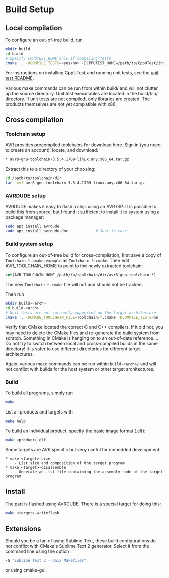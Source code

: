 # Build Setup


## Local compilation
To configure an out-of-tree build, run

```bash
mkdir build
cd build
# Specify CPPUTEST_HOME only if compiling tests
cmake .. -DCOMPILE_TESTS=<yes/no> -DCPPUTEST_HOME=/path/to/CppUTest/install/dir
```

For instructions on installing CppUTest and running unit tests, see the [unit test README](README_unit_tests.md).

Various make commands can be run from within build/ and will not clutter up the source directory.
Unit test executables are located in the build/bin/ directory.
If unit tests are not compiled, only libraries are created. The products themselves are not yet compatible with x86.


## Cross compilation

### Toolchain setup
AVR provides precompiled toolchains for download here.
Sign in (you need to create an account), locate, and download:

	* avr8-gnu-toolchain-3.5.4.1709-linux.any.x86_64.tar.gz

Extract this to a directory of your choosing:

```bash
cd /path/to/toolchain/dir
tar -xvf avr8-gnu-toolchain-3.5.4.1709-linux.any.x86_64.tar.gz
```


### AVRDUDE setup
AVRDUDE makes it easy to flash a chip using an AVR ISP.
It is possible to build this from source, but I found it sufficient to install it to system using a package manager:

```bash
sudo apt install avrdude
sudo apt install avrdude-doc			# Just in case
```


### Build system setup
To configure an out-of-tree build for cross-compilation, first save a copy of ```Toolchain-*.cmake.example``` as ```Toolchain-*.cmake```.
Then edit AVR_TOOLCHAIN_HOME to point to the newly extracted toolchain:

```cmake
set(AVR_TOOLCHAIN_HOME /path/to/toolchain/dir/avr8-gnu-toolchain-*)
```

The new ```Toolchain-*.cmake``` file will not and should not be tracked.

Then run

```bash
mkdir build-<arch>
cd build-<arch>
# Unit tests are not currently supported on the target architecture
cmake .. -DCMAKE_TOOLCHAIN_FILE=Toolchain-*.cmake -DCOMPILE_TESTS=no
```

Verify that CMake located the correct C and C++ compilers.
If it did not, you may need to delete the CMake files and re-generate the build system from scratch. Something in CMake is hanging on to an out-of-date reference....
Do not try to switch between local and cross-compiled builds in the same directory! It is safer to use different directories for different target architectures.

Again, various make commands can be run within ```build-<arch>/``` and will not conflict with builds for the host system or other target architectures.


### Build
To build all programs, simply run

```bash
make
```

List all products and targets with

```bash
make help
```

To build an individual product, specify the basic image format (.elf):

```bash
make <product>.elf
```

Some targets are AVR specific but very useful for embedded development:

	* make <target>-size
		- List size and composition of the target program
	* make <target>-disassemble
		- Generate an .lst file containing the assembly code of the target program


## Install
The part is flashed using AVRDUDE. There is a special target for doing this:

```bash
make <target>-writeflash
```


## Extensions
Should you be a fan of using Sublime Text, these build configurations do not conflict with CMake's Sublime Text 2 generator.
Select it from the command line using the option

```bash
-G "Sublime Text 2 - Unix Makefiles"
```

or using cmake-gui.
